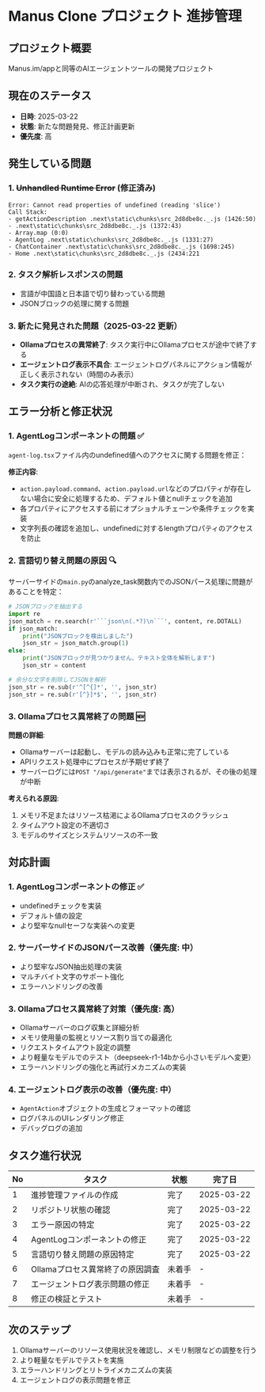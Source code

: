 # Manus Clone プロジェクト 進捗管理

## プロジェクト概要
Manus.im/appと同等のAIエージェントツールの開発プロジェクト

## 現在のステータス
- **日時**: 2025-03-22
- **状態**: 新たな問題発見、修正計画更新
- **優先度**: 高

## 発生している問題

### 1. ~~Unhandled Runtime Error~~ (修正済み)
```
Error: Cannot read properties of undefined (reading 'slice')
Call Stack:
- getActionDescription .next\static\chunks\src_2d8dbe8c._.js (1426:50)
- .next\static\chunks\src_2d8dbe8c._.js (1372:43)
- Array.map (0:0)
- AgentLog .next\static\chunks\src_2d8dbe8c._.js (1331:27)
- ChatContainer .next\static\chunks\src_2d8dbe8c._.js (1698:245)
- Home .next\static\chunks\src_2d8dbe8c._.js (2434:221
```

### 2. タスク解析レスポンスの問題
- 言語が中国語と日本語で切り替わっている問題
- JSONブロックの処理に関する問題

### 3. 新たに発見された問題（2025-03-22 更新）
- **Ollamaプロセスの異常終了**: タスク実行中にOllamaプロセスが途中で終了する
- **エージェントログ表示不具合**: エージェントログパネルにアクション情報が正しく表示されない（時間のみ表示）
- **タスク実行の途絶**: AIの応答処理が中断され、タスクが完了しない

## エラー分析と修正状況

### 1. AgentLogコンポーネントの問題 ✅ 
`agent-log.tsx`ファイル内のundefined値へのアクセスに関する問題を修正：

**修正内容**:
- `action.payload.command`、`action.payload.url`などのプロパティが存在しない場合に安全に処理するため、デフォルト値とnullチェックを追加
- 各プロパティにアクセスする前にオプショナルチェーンや条件チェックを実装
- 文字列長の確認を追加し、undefinedに対するlengthプロパティのアクセスを防止

### 2. 言語切り替え問題の原因 🔍
サーバーサイドの`main.py`のanalyze_task関数内でのJSONパース処理に問題があることを特定：

```python
# JSONブロックを抽出する
import re
json_match = re.search(r'```json\n(.*?)\n```', content, re.DOTALL)
if json_match:
    print("JSONブロックを検出しました")
    json_str = json_match.group(1)
else:
    print("JSONブロックが見つかりません、テキスト全体を解析します")
    json_str = content

# 余分な文字を削除してJSONを解析
json_str = re.sub(r'^[^{]*', '', json_str)
json_str = re.sub(r'[^}]*$', '', json_str)
```

### 3. Ollamaプロセス異常終了の問題 🆕
**問題の詳細**:
- Ollamaサーバーは起動し、モデルの読み込みも正常に完了している
- APIリクエスト処理中にプロセスが予期せず終了
- サーバーログには`POST "/api/generate"`までは表示されるが、その後の処理が中断

**考えられる原因**:
1. メモリ不足またはリソース枯渇によるOllamaプロセスのクラッシュ
2. タイムアウト設定の不適切さ
3. モデルのサイズとシステムリソースの不一致

## 対応計画

### 1. AgentLogコンポーネントの修正 ✅ 
- undefinedチェックを実装
- デフォルト値の設定
- より堅牢なnullセーフな実装への変更

### 2. サーバーサイドのJSONパース改善（優先度: 中）
- より堅牢なJSON抽出処理の実装
- マルチバイト文字のサポート強化
- エラーハンドリングの改善

### 3. Ollamaプロセス異常終了対策（優先度: 高）
- Ollamaサーバーのログ収集と詳細分析
- メモリ使用量の監視とリソース割り当ての最適化
- リクエストタイムアウト設定の調整
- より軽量なモデルでのテスト（deepseek-r1-14bから小さいモデルへ変更）
- エラーハンドリングの強化と再試行メカニズムの実装

### 4. エージェントログ表示の改善（優先度: 中）
- `AgentAction`オブジェクトの生成とフォーマットの確認
- ログパネルのUIレンダリング修正
- デバッグログの追加

## タスク進行状況
| No | タスク | 状態 | 完了日 |
|----|-------|------|-------|
| 1 | 進捗管理ファイルの作成 | 完了 | 2025-03-22 |
| 2 | リポジトリ状態の確認 | 完了 | 2025-03-22 |
| 3 | エラー原因の特定 | 完了 | 2025-03-22 |
| 4 | AgentLogコンポーネントの修正 | 完了 | 2025-03-22 |
| 5 | 言語切り替え問題の原因特定 | 完了 | 2025-03-22 |
| 6 | Ollamaプロセス異常終了の原因調査 | 未着手 | - |
| 7 | エージェントログ表示問題の修正 | 未着手 | - |
| 8 | 修正の検証とテスト | 未着手 | - |

## 次のステップ
1. Ollamaサーバーのリソース使用状況を確認し、メモリ制限などの調整を行う
2. より軽量なモデルでテストを実施
3. エラーハンドリングとリトライメカニズムの実装
4. エージェントログの表示問題を修正
